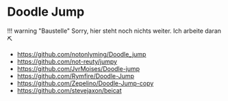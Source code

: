 # Doodle Jump

!!! warning "Baustelle"
    Sorry, hier steht noch nichts weiter. Ich arbeite daran ⛏

- https://github.com/notonlyming/Doodle_jump
- https://github.com/not-reuty/jumpy
- https://github.com/JvrMoises/Doodle-jump
- https://github.com/Rymfire/Doodle-Jump
- https://github.com/Zepelino/Doodle-Jump-copy
- https://github.com/stevejaxon/beicat

